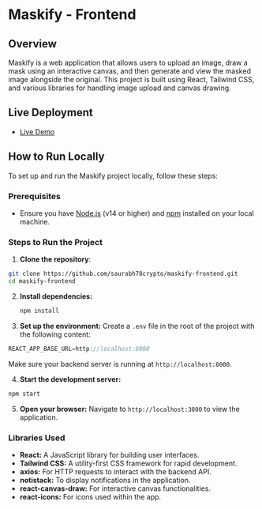 # Maskify - Frontend

## Overview

Maskify is a web application that allows users to upload an image, draw a mask using an interactive canvas, and then generate and view the masked image alongside the original. This project is built using React, Tailwind CSS, and various libraries for handling image upload and canvas drawing.

## Live Deployment

- [Live Demo](https://maskify-app.netlify.app/)

## How to Run Locally

To set up and run the Maskify project locally, follow these steps:

### Prerequisites
- Ensure you have [Node.js](https://nodejs.org/) (v14 or higher) and [npm](https://www.npmjs.com/) installed on your local machine.

### Steps to Run the Project
1. **Clone the repository**:
  ```bash
  git clone https://github.com/saurabh78crypto/maskify-frontend.git
  cd maskify-frontend
  ```

2. **Install dependencies:**
   ```bash
   npm install
   ```

3. **Set up the environment:** 
Create a `.env` file in the root of the project with the following content:
```js
REACT_APP_BASE_URL=http://localhost:8000
```
Make sure your backend server is running at `http://localhost:8000`.

4. **Start the development server:**
```bash
npm start
```

5. **Open your browser:** Navigate to `http://localhost:3000` to view the application.


### Libraries Used

- **React:** A JavaScript library for building user interfaces.
- **Tailwind CSS:** A utility-first CSS framework for rapid development.
- **axios:** For HTTP requests to interact with the backend API.
- **notistack:** To display notifications in the application.
- **react-canvas-draw:** For interactive canvas functionalities.
- **react-icons:** For icons used within the app.